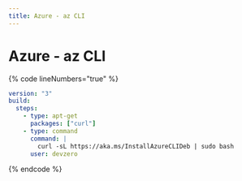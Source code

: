 ```yaml
---
title: Azure - az CLI
---
```

# Azure - az CLI

{% code lineNumbers="true" %}
```yaml
version: "3"
build:
  steps:
    - type: apt-get
      packages: ["curl"]
    - type: command
      command: |
        curl -sL https://aka.ms/InstallAzureCLIDeb | sudo bash
      user: devzero
```
{% endcode %}
